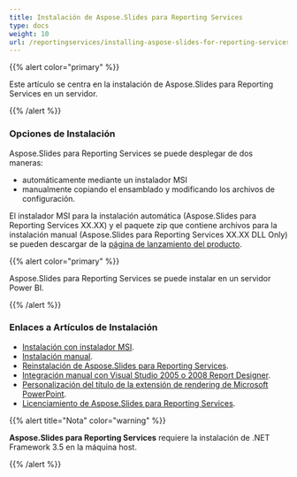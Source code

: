 ```yaml
---
title: Instalación de Aspose.Slides para Reporting Services
type: docs
weight: 10
url: /reportingservices/installing-aspose-slides-for-reporting-services/
---
```


{{% alert color="primary" %}} 

Este artículo se centra en la instalación de Aspose.Slides para Reporting Services en un servidor.

{{% /alert %}} 
### **Opciones de Instalación**
Aspose.Slides para Reporting Services se puede desplegar de dos maneras: 

* automáticamente mediante un instalador MSI
* manualmente copiando el ensamblado y modificando los archivos de configuración. 

El instalador MSI para la instalación automática (Aspose.Slides para Reporting Services XX.XX) y el paquete zip que contiene archivos para la instalación manual (Aspose.Slides para Reporting Services XX.XX DLL Only) se pueden descargar de la [página de lanzamiento del producto](https://releases.aspose.com/slides/reportingservices/). 

{{% alert color="primary" %}} 

Aspose.Slides para Reporting Services se puede instalar en un servidor Power BI.

{{% /alert %}} 

### **Enlaces a Artículos de Instalación**

- [Instalación con instalador MSI](/slides/reportingservices/install-with-msi-installer/).
- [Instalación manual](/slides/reportingservices/install-manually/).
- [Reinstalación de Aspose.Slides para Reporting Services](/slides/reportingservices/re-installing-aspose-slides-for-reporting-services/).
- [Integración manual con Visual Studio 2005 o 2008 Report Designer](/slides/reportingservices/integrating-manually-with-visual-studio-2005-or-2008-report-designer/).
- [Personalización del título de la extensión de rendering de Microsoft PowerPoint](/slides/reportingservices/customizing-powerpoint-rendering-extension-caption/).
- [Licenciamiento de Aspose.Slides para Reporting Services](/slides/reportingservices/license-aspose-slides-for-reporting-services/).

{{% alert title="Nota" color="warning" %}} 

**Aspose.Slides para Reporting Services** requiere la instalación de .NET Framework 3.5 en la máquina host. 

{{% /alert %}}